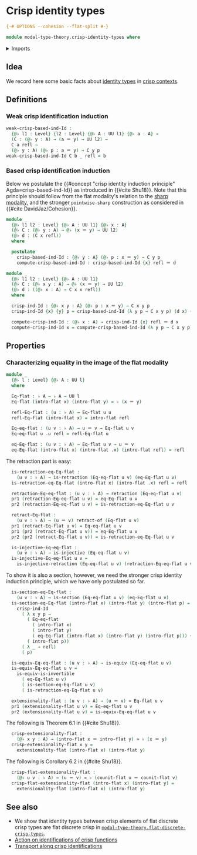 # Crisp identity types

```agda
{-# OPTIONS --cohesion --flat-split #-}

module modal-type-theory.crisp-identity-types where
```

<details><summary>Imports</summary>

```agda
open import foundation.dependent-pair-types
open import foundation.equivalences
open import foundation.identity-types
open import foundation.injective-maps
open import foundation.retractions
open import foundation.retracts-of-types
open import foundation.sections
open import foundation.universe-levels

open import modal-type-theory.flat-modality
```

</details>

## Idea

We record here some basic facts about
[identity types](foundation-core.identity-types.md) in
[crisp contexts](modal-type-theory.crisp-types.md).

## Definitions

### Weak crisp identification induction

```agda
weak-crisp-based-ind-Id :
  {@♭ l1 : Level} {l2 : Level} {@♭ A : UU l1} {@♭ a : A} →
  (C : (@♭ y : A) → (a ＝ y) → UU l2) →
  C a refl →
  (@♭ y : A) (@♭ p : a ＝ y) → C y p
weak-crisp-based-ind-Id C b _ refl = b
```

### Based crisp identification induction

Below we postulate the
{{#concept "crisp identity induction principle" Agda=crisp-based-ind-Id}} as
introduced in {{#cite Shu18}}. Note that this principle should follow from the
flat modality's relation to the
[sharp modality](modal-type-theory.sharp-modality.md), and the stronger
`pointwise-sharp` construction as considered in {{#cite DavidJaz/Cohesion}}.

```agda
module _
  {@♭ l1 l2 : Level} {@♭ A : UU l1} {@♭ x : A}
  (@♭ C : (@♭ y : A) → @♭ (x ＝ y) → UU l2)
  (@♭ d : (C x refl))
  where

  postulate
    crisp-based-ind-Id : {@♭ y : A} (@♭ p : x ＝ y) → C y p
    compute-crisp-based-ind-Id : crisp-based-ind-Id {x} refl ＝ d
```

```agda
module _
  {@♭ l1 l2 : Level} {@♭ A : UU l1}
  (@♭ C : (@♭ x y : A) → @♭ (x ＝ y) → UU l2)
  (@♭ d : ((@♭ x : A) → C x x refl))
  where

  crisp-ind-Id : {@♭ x y : A} (@♭ p : x ＝ y) → C x y p
  crisp-ind-Id {x} {y} p = crisp-based-ind-Id (λ y p → C x y p) (d x) {y} p

  compute-crisp-ind-Id : (@♭ x : A) → crisp-ind-Id {x} refl ＝ d x
  compute-crisp-ind-Id x = compute-crisp-based-ind-Id (λ y p → C x y p) (d x)
```

## Properties

### Characterizing equality in the image of the flat modality

```agda
module _
  {@♭ l : Level} {@♭ A : UU l}
  where

  Eq-flat : ♭ A → ♭ A → UU l
  Eq-flat (intro-flat x) (intro-flat y) = ♭ (x ＝ y)

  refl-Eq-flat : (u : ♭ A) → Eq-flat u u
  refl-Eq-flat (intro-flat x) = intro-flat refl

  Eq-eq-flat : (u v : ♭ A) → u ＝ v → Eq-flat u v
  Eq-eq-flat u .u refl = refl-Eq-flat u

  eq-Eq-flat : (u v : ♭ A) → Eq-flat u v → u ＝ v
  eq-Eq-flat (intro-flat x) (intro-flat .x) (intro-flat refl) = refl
```

The retraction part is easy:

```agda
  is-retraction-eq-Eq-flat :
    (u v : ♭ A) → is-retraction (Eq-eq-flat u v) (eq-Eq-flat u v)
  is-retraction-eq-Eq-flat (intro-flat x) (intro-flat .x) refl = refl

  retraction-Eq-eq-flat : (u v : ♭ A) → retraction (Eq-eq-flat u v)
  pr1 (retraction-Eq-eq-flat u v) = eq-Eq-flat u v
  pr2 (retraction-Eq-eq-flat u v) = is-retraction-eq-Eq-flat u v

  retract-Eq-flat :
    (u v : ♭ A) → (u ＝ v) retract-of (Eq-flat u v)
  pr1 (retract-Eq-flat u v) = Eq-eq-flat u v
  pr1 (pr2 (retract-Eq-flat u v)) = eq-Eq-flat u v
  pr2 (pr2 (retract-Eq-flat u v)) = is-retraction-eq-Eq-flat u v

  is-injective-Eq-eq-flat :
    (u v : ♭ A) → is-injective (Eq-eq-flat u v)
  is-injective-Eq-eq-flat u v =
    is-injective-retraction (Eq-eq-flat u v) (retraction-Eq-eq-flat u v)
```

To show it is also a section, however, we need the stronger crisp identity
induction principle, which we have only postulated so far.

```agda
  is-section-eq-Eq-flat :
    (u v : ♭ A) → is-section (Eq-eq-flat u v) (eq-Eq-flat u v)
  is-section-eq-Eq-flat (intro-flat x) (intro-flat y) (intro-flat p) =
    crisp-ind-Id
      ( λ x y p →
        ( Eq-eq-flat
          ( intro-flat x)
          ( intro-flat y)
          ( eq-Eq-flat (intro-flat x) (intro-flat y) (intro-flat p))) ＝
        ( intro-flat p))
      ( λ _ → refl)
      ( p)
```

```agda
  is-equiv-Eq-eq-flat : (u v : ♭ A) → is-equiv (Eq-eq-flat u v)
  is-equiv-Eq-eq-flat u v =
    is-equiv-is-invertible
      ( eq-Eq-flat u v)
      ( is-section-eq-Eq-flat u v)
      ( is-retraction-eq-Eq-flat u v)

  extensionality-flat : (u v : ♭ A) → (u ＝ v) ≃ Eq-flat u v
  pr1 (extensionality-flat u v) = Eq-eq-flat u v
  pr2 (extensionality-flat u v) = is-equiv-Eq-eq-flat u v
```

The following is Theorem 6.1 in {{#cite Shu18}}.

```agda
  crisp-extensionality-flat :
    (@♭ x y : A) → (intro-flat x ＝ intro-flat y) ≃ ♭ (x ＝ y)
  crisp-extensionality-flat x y =
    extensionality-flat (intro-flat x) (intro-flat y)
```

The following is Corollary 6.2 in {{#cite Shu18}}.

```agda
  crisp-flat-extensionality-flat :
    (@♭ u v : ♭ A) → (u ＝ v) ≃ ♭ (counit-flat u ＝ counit-flat v)
  crisp-flat-extensionality-flat (intro-flat x) (intro-flat y) =
    extensionality-flat (intro-flat x) (intro-flat y)
```

## See also

- We show that identity types between crisp elements of flat discrete crisp
  types are flat discrete crisp in
  [`modal-type-theory.flat-discrete-crisp-types`](modal-type-theory.flat-discrete-crisp-types.md).
- [Action on identifications of crisp functions](modal-type-theory.action-on-identifications-crisp-functions.md)
- [Transport along crisp identifications](modal-type-theory.transport-along-crisp-identifications.md)
